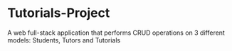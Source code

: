 # Tutorials-Project
A web full-stack application that performs CRUD operations on 3 different models: Students, Tutors and Tutorials

